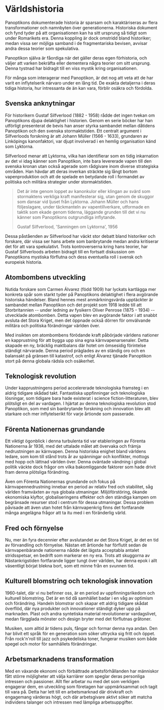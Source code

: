 # Världshistoria

Panoptikons dokumenterade historia är sparsam och karaktäriseras av flera transformationer och namnbyten över generationerna. Historiska dokument och fynd tyder på att organisationen kan ha sitt ursprung så tidigt som under Romarikets era. Denna koppling är dock omstridd bland historiker; medan vissa ser möjliga samband i de fragmentariska bevisen, avvisar andra dessa teorier som spekulativa.

Panoptikon själva är fåordiga när det gäller deras egen förhistoria, och väljer att varken bekräfta eller dementera några teorier om sitt ursprung. Denna tystnad har bidragit till en viss mystik kring organisationen.

För många som interagerar med Panoptikon, är det nog att veta att de har varit en inflytelserik närvaro under en lång tid. De exakta detaljerna i deras tidiga historia, hur intressanta de än kan vara, förblir osäkra och fördolda.

## Svenska anknytningar

För historikern Gustaf Silfverlood (1882 - 1958) rådde det ingen tvekan om Panoptikons djupa delaktighet i historien. Genom en serie böcker har han utförligt presenterat de bevis han anser styrka sambandet mellan dåtidens Panoptikon och den svenska stormaktstiden. Ett centralt argument i Silfverloods forskning är att Johann Müller (1566 - 1633), grundaren av Linköpings kanonfaktori, var djupt involverad i en hemlig organisation känd som Lyktorna.

Silfverlood menar att Lyktorna, vilka han identifierar som en tidig inkarnation av det vi idag känner som Panoptikon, inte bara levererade vapen till den svenska kronan utan också agerade som rådgivare inom diverse strategiska områden. Han hävdar att deras inverkan sträckte sig långt bortom vapenproduktion och att de spelade en betydande roll i formandet av politiska och militära strategier under stormaktstiden.

> Det är inte genom loppet av kanonkulor eller klingan av svärd som stormaktens verkliga kraft manifesterar sig, utan genom de skuggor som dansar vid ljuset från Lyktorna. Johann Müller och hans följeslagare, under täckmanteln av vapentillverkare, utformade en taktik som ekade genom tiderna, läggande grunden till det vi nu känner som Panoptikons outgrundliga inflytande.
> 
>  Gustaf Silfverlood, 'Sanningen om Lyktorna', 1956

Dessa påståenden av Silfverlood har väckt stor debatt bland historiker och forskare, där vissa ser hans arbete som banbrytande medan andra kritiserar det för att vara spekulativt. Trots kontroverserna kring hans teorier, har Gustaf Silfverloods arbeten bidragit till en fortsatt diskussion om Panoptikons mystiska förflutna och dess eventuella roll i svensk och europeisk historia.

## Atombombens utveckling

Nutida forskare som Carmen Álvarez (född 1909) har lyckats kartlägga mer konkreta spår som starkt tyder på Panoptikons delaktighet i flera avgörande historiska händelser. Bland hennes mest anmärkningsvärda upptäckter är sambandet mellan Panoptikon och det projekt som 1918 ledde till att Storbritannien -- under ledning av fysikern Oliver Penrose (1875 - 1934) -- utvecklade atombomben. Detta vapen blev en avgörande faktor i att snabbt avsluta det Stora Kriget, men det öppnade också dörren för omvälvande militära och politiska förändringar världen över.

Med insikten om atombombens förödande kraft påbörjade världens nationer en kapprustning för att bygga upp sina egna kärnvapenarsenaler. Detta skapade en ny, bräcklig maktbalans där hotet om ömsesidig förintelse ständigt närvarade. Denna period präglades av en ständig oro och en balansakt på gränsen till katastrof, och enligt Álvarez tjänade Panoptikon stort på denna globala rädsla och osäkerhet.

## Teknologisk revolution

Under kapprustningens period accelererade teknologiska framsteg i en aldrig tidigare skådad takt. Fantastiska uppfinningar och teknologiska lösningar, som tidigare bara hade existerat i science fiction-litteraturen, blev plötsligt en del av vardagen. I hjärtat av denna teknologiska revolution stod Panoptikon, som med sin banbrytande forskning och innovation blev allt starkare och mer inflytelserikt för varje årtionde som passerade.

## Förenta Nationernas grundande

Ett viktigt ögonblick i denna turbulenta tid var etableringen av Förenta Nationerna år 1936, med det uttalade målet att övervaka och främja nedrustningen av kärnvapen. Denna historiska enighet bland världens ledare, som kom till stånd trots år av spänningar och konflikter, mottogs med hopp och lättnad världen över. Denna oväntade vändning i global politik väckte dock frågor om vilka bakomliggande faktorer som hade drivit fram denna plötsliga förändring.

Även om Förenta Nationernas grundande och fokus på kärnvapennedrustning innebar en period av relativ fred och stabilitet, såg världen framväxten av nya globala utmaningar. Miljöförstöring, ökande ekonomiska klyftor, globaliseringens effekter och den ständiga kampen om begränsade resurser stod i centrum för dessa utmaningar. Dessa problem påvisade att även utan hotet från kärnvapenkrig finns det fortfarande många angelägna frågor att ta itu med i en föränderlig värld.

## Fred och förnyelse

Nu, mer än fyra decennier efter avslutandet av det Stora Kriget, är det en tid av förvandling och förnyelse. Nästan ett årtionde har förflutit sedan de kärnvapenbärande nationerna nådde det lägsta acceptabla antalet stridsspetsar, en bedrift som markerar en ny era. Trots att skuggorna av Nästankrigstiden fortfarande ligger tungt över världen, har denna epok i allt väsentligt börjat blekna bort, som ett minne från en svunnen tid.

## Kulturell blomstring och teknologisk innovation

1960-talet, där vi nu befinner oss, är en period av uppfinningsrikedom och kulturell blomstring. Det är en tid då samhället badar i en våg av optimism och förändring. Handeln blomstrar och skapar ett aldrig tidigare skådat överflöd, där nya produkter och innovationer ständigt dyker upp på marknaden. Plast och andra syntetiska material revolutionerar vardagslivet, medan färgglada mönster och design bryter med det förflutnas gråtoner.

Musiken, som alltid är tidens puls, fångar och formar denna nya andan. Den har blivit ett språk för en generation som söker uttrycka sig fritt och öppet. Från rock'n'roll till jazz och psykedeliska toner, fungerar musiken som både spegel och motor för samhällets förändringar.

## Arbetsmarknadens transformation

Med en växande ekonomi och förbättrade arbetsförhållanden har människor fått större möjligheter att välja karriärer som speglar deras personliga intressen och passioner. Allt fler arbetar nu med det som verkligen engagerar dem, en utveckling som företagen har uppmärksammat och tagit till vara på. Detta har lett till en arbetsmarknad där drivkraft och engagemang värderas högt, och där arbetsgivare aktivt söker att matcha individens talanger och intressen med lämpliga arbetsuppgifter.

